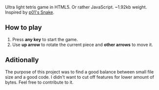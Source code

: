
Ultra light tetris game in HTML5. Or rather JavaScript. ~1.92kb weight. Inspired by [p01's Snake](https://github.com/p01/snake).




## How to play

1. Press **any key** to start the game. 
2. Use **up arrow** to rotate the current piece and **other arrows** to move it.

## Aditionally


The purpose of this project was to find a good balance between small file size and a good code. I didn't want to cut off features for lower amount of bytes. Feel free to contribute to it.
